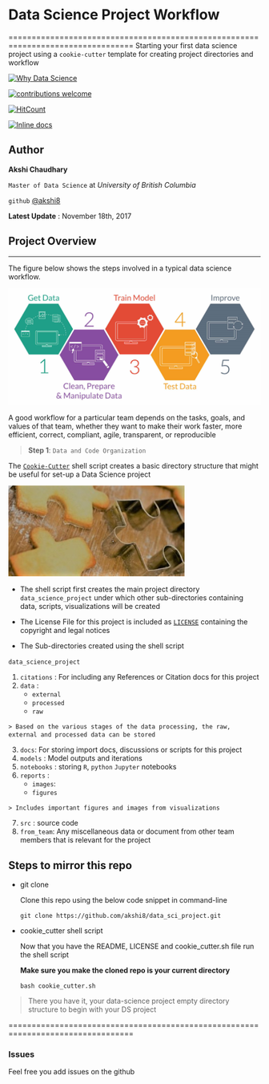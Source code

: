 # Data Science Project Workflow



=================================================================================
Starting your first data science project using a `cookie-cutter` template for creating project directories and workflow

[![Why Data Science](https://img.shields.io/badge/start%20with-why%3F-brightgreen.svg?style=flat)](https://ed.ted.com/lessons/hans-rosling-shows-the-best-stats-you-ve-ever-seen)

[![contributions welcome](https://img.shields.io/badge/contributions-welcome-brightgreen.svg?style=flat)](https://github.com/dwyl/esta/issues)

[![HitCount](http://hits.dwyl.io/akshi8/data_sci_project.svg)](http://hits.dwyl.io/akshi8/data_sci_project)

[![Inline docs](http://inch-ci.org/github/akshi8/data_sci_project.svg)](http://inch-ci.org/github//akshi8/data_sci_project)


## Author

**Akshi Chaudhary**

`Master of Data Science` at *University of British Columbia*

`github` [@akshi8](https://github.com/akshi8)

**Latest Update** : November 18th, 2017

## Project Overview
------------------------------------------------------------------------------------------------------
The figure below shows the steps involved in a typical data science workflow.  

 ![](DSF.png)

 A good workflow for a particular team depends on the tasks, goals,
and values of that team, whether they want to make their work
faster, more efficient, correct, compliant, agile, transparent, or
reproducible

> **Step 1**: `Data and Code Organization`

The [`Cookie-Cutter`](cookie_cutter.sh) shell script creates a basic directory structure that might be useful for set-up a Data Science project

![](cookie_cutter.png)


* The shell script first creates the main project directory `data_science_project` under which other sub-directories containing data, scripts, visualizations will be created

* The License File for this project is included as [`LICENSE`](LICENSE.txt) containing the copyright and legal notices

* The Sub-directories created using the shell script

 `data_science_project`

  1. `citations` : For including any References or Citation docs for this project
  2. `data` :
      * `external`
      * `processed`
      * `raw`

    > Based on the various stages of the data processing, the raw, external and processed data can be stored

  3. `docs`: For storing import docs, discussions or scripts for this project
  4. `models` : Model outputs and iterations
  5. `notebooks` : storing `R`, `python` `Jupyter` notebooks
  6. `reports` :
      * `images`:
      * `figures`

    > Includes important figures and images from visualizations

  7. `src` : source code 
  8. `from_team`: Any miscellaneous data or document from other team members that is relevant for the project


## Steps to mirror this repo

* git clone

    Clone this repo using the below code snippet in command-line

      git clone https://github.com/akshi8/data_sci_project.git

* cookie_cutter shell script

  Now that you have the README, LICENSE and cookie_cutter.sh file run the shell script

  **Make sure you make the cloned repo is your current directory**

      bash cookie_cutter.sh

> There you have it, your data-science project empty directory structure to begin with your DS project

=================================================================================
### Issues

Feel free you add issues on the github
